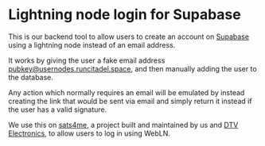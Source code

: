 # Lightning node login for Supabase

This is our backend tool to allow users to create an account on [Supabase](https://supabase.com/) using a lightning node instead of an email address.

It works by giving the user a fake email address pubkey@usernodes.runcitadel.space, and then manually adding the user to the database.

Any action which normally requires an email will be emulated by instead creating the link that would be sent via email and simply return it instead if the user has a valid signature.

We use this on [sats4me](https://github.com/runcitadel/account-web-ui), a project built and maintained by us and [DTV Electronics](https://dtvelectronics.com/), to allow users to log in using WebLN.
